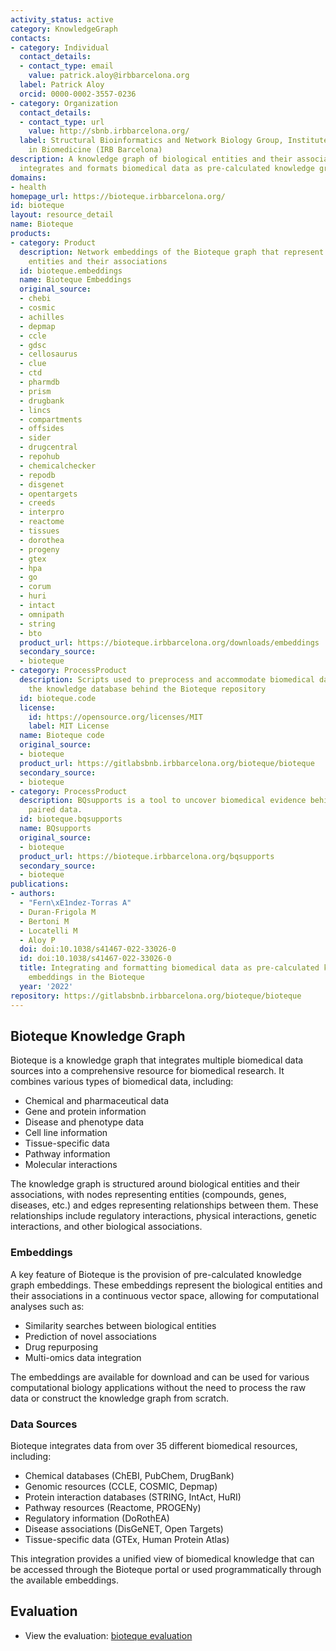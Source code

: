 ```yaml
---
activity_status: active
category: KnowledgeGraph
contacts:
- category: Individual
  contact_details:
  - contact_type: email
    value: patrick.aloy@irbbarcelona.org
  label: Patrick Aloy
  orcid: 0000-0002-3557-0236
- category: Organization
  contact_details:
  - contact_type: url
    value: http://sbnb.irbbarcelona.org/
  label: Structural Bioinformatics and Network Biology Group, Institute for Research
    in Biomedicine (IRB Barcelona)
description: A knowledge graph of biological entities and their associations that
  integrates and formats biomedical data as pre-calculated knowledge graph embeddings
domains:
- health
homepage_url: https://bioteque.irbbarcelona.org/
id: bioteque
layout: resource_detail
name: Bioteque
products:
- category: Product
  description: Network embeddings of the Bioteque graph that represent biological
    entities and their associations
  id: bioteque.embeddings
  name: Bioteque Embeddings
  original_source:
  - chebi
  - cosmic
  - achilles
  - depmap
  - ccle
  - gdsc
  - cellosaurus
  - clue
  - ctd
  - pharmdb
  - prism
  - drugbank
  - lincs
  - compartments
  - offsides
  - sider
  - drugcentral
  - repohub
  - chemicalchecker
  - repodb
  - disgenet
  - opentargets
  - creeds
  - interpro
  - reactome
  - tissues
  - dorothea
  - progeny
  - gtex
  - hpa
  - go
  - corum
  - huri
  - intact
  - omnipath
  - string
  - bto
  product_url: https://bioteque.irbbarcelona.org/downloads/embeddings
  secondary_source:
  - bioteque
- category: ProcessProduct
  description: Scripts used to preprocess and accommodate biomedical datasets into
    the knowledge database behind the Bioteque repository
  id: bioteque.code
  license:
    id: https://opensource.org/licenses/MIT
    label: MIT License
  name: Bioteque code
  original_source:
  - bioteque
  product_url: https://gitlabsbnb.irbbarcelona.org/bioteque/bioteque
  secondary_source:
  - bioteque
- category: ProcessProduct
  description: BQsupports is a tool to uncover biomedical evidence behind experimental
    paired data.
  id: bioteque.bqsupports
  name: BQsupports
  original_source:
  - bioteque
  product_url: https://bioteque.irbbarcelona.org/bqsupports
  secondary_source:
  - bioteque
publications:
- authors:
  - "Fern\xE1ndez-Torras A"
  - Duran-Frigola M
  - Bertoni M
  - Locatelli M
  - Aloy P
  doi: doi:10.1038/s41467-022-33026-0
  id: doi:10.1038/s41467-022-33026-0
  title: Integrating and formatting biomedical data as pre-calculated knowledge graph
    embeddings in the Bioteque
  year: '2022'
repository: https://gitlabsbnb.irbbarcelona.org/bioteque/bioteque
---
```

## Bioteque Knowledge Graph

Bioteque is a knowledge graph that integrates multiple biomedical data sources into a comprehensive resource for biomedical research. It combines various types of biomedical data, including:

- Chemical and pharmaceutical data
- Gene and protein information
- Disease and phenotype data
- Cell line information
- Tissue-specific data
- Pathway information
- Molecular interactions

The knowledge graph is structured around biological entities and their associations, with nodes representing entities (compounds, genes, diseases, etc.) and edges representing relationships between them. These relationships include regulatory interactions, physical interactions, genetic interactions, and other biological associations.

### Embeddings

A key feature of Bioteque is the provision of pre-calculated knowledge graph embeddings. These embeddings represent the biological entities and their associations in a continuous vector space, allowing for computational analyses such as:

- Similarity searches between biological entities
- Prediction of novel associations
- Drug repurposing
- Multi-omics data integration

The embeddings are available for download and can be used for various computational biology applications without the need to process the raw data or construct the knowledge graph from scratch.

### Data Sources

Bioteque integrates data from over 35 different biomedical resources, including:

- Chemical databases (ChEBI, PubChem, DrugBank)
- Genomic resources (CCLE, COSMIC, Depmap)
- Protein interaction databases (STRING, IntAct, HuRI)
- Pathway resources (Reactome, PROGENy)
- Regulatory information (DoRothEA)
- Disease associations (DisGeNET, Open Targets)
- Tissue-specific data (GTEx, Human Protein Atlas)

This integration provides a unified view of biomedical knowledge that can be accessed through the Bioteque portal or used programmatically through the available embeddings.

## Evaluation

- View the evaluation: [bioteque evaluation](bioteque_eval.html)
